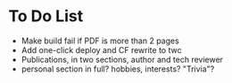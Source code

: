 # To Do List

 * Make build fail if PDF is more than 2 pages
 * Add one-click deploy and CF rewrite to twc
 * Publications, in two sections, author and tech reviewer
 * personal section in full? hobbies, interests? "Trivia"?